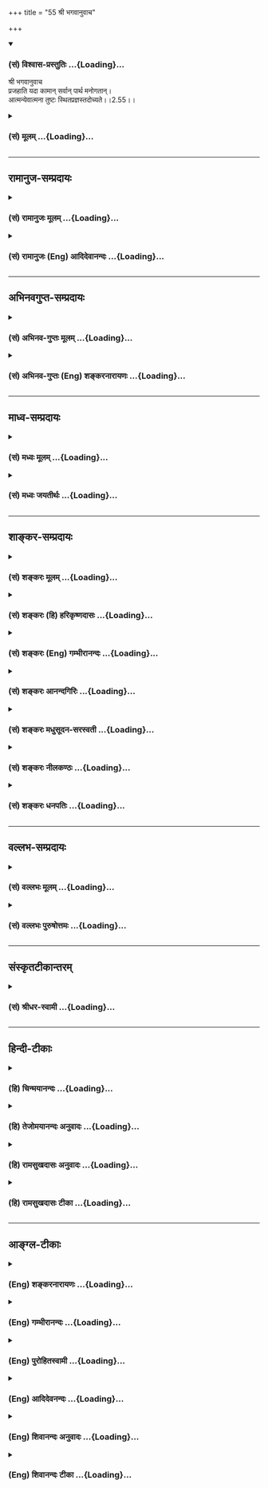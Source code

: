 +++
title = "55 श्री भगवानुवाच"

+++
<div class="js_include" newlevelforh1="3" title="(सं) विश्वास-प्रस्तुतिः" unfilled url="/purANam_vaiShNavam/mahAbhAratam/06-bhIShma-parva/03-bhagavad-gItA-parva/saMskRtam/vishvAsa-prastutiH/02_sAnkhya-yogaH_sarva-/55_shrI_bhagavAnuvAc.md">
<details open><summary><h3>(सं) विश्वास-प्रस्तुतिः ...{Loading}...</h3></summary>

श्री भगवानुवाच  
प्रजहाति यदा कामान् सर्वान् पार्थ मनोगतान्।  
आत्मन्येवात्मना तुष्टः स्थितप्रज्ञस्तदोच्यते।।2.55।।
</details>
</div>
<div class="js_include collapsed" newlevelforh1="3" title="(सं) मूलम्" unfilled url="/purANam_vaiShNavam/mahAbhAratam/06-bhIShma-parva/03-bhagavad-gItA-parva/saMskRtam/mUlam/02_sAnkhya-yogaH_sarva-/55_shrI_bhagavAnuvAc.md">
<details><summary><h3>(सं) मूलम् ...{Loading}...</h3></summary>

श्री भगवानुवाच  
प्रजहाति यदा कामान् सर्वान् पार्थ मनोगतान्।  
आत्मन्येवात्मना तुष्टः स्थितप्रज्ञस्तदोच्यते।।2.55।।
</details>
</div>


_________________
## रामानुज-सम्प्रदायः
<div class="js_include collapsed" newlevelforh1="3" title="(सं) रामानुजः मूलम्" unfilled url="/purANam_vaiShNavam/mahAbhAratam/06-bhIShma-parva/03-bhagavad-gItA-parva/saMskRtam/rAmAnujaH/mUlam/02_sAnkhya-yogaH_sarva-/55_shrI_bhagavAnuvAc.md">
<details><summary><h3>(सं) रामानुजः मूलम् ...{Loading}...</h3></summary>

।।2.55।। श्री भगवानुवाच **आत्मनि एव आत्मना** मनसा आत्मैकावलम्बनेन
**तुष्टः** तेन तोषेण तद्व्यतिरिक्तान् **सर्वान् मनोगतान्** **कामान्
यदा** प्रकर्षेण जहाति **तदा** अयं **स्थितप्रज्ञ** इति **उच्यते।**
ज्ञाननिष्ठाकाष्ठा इयम्।  
अनन्तरं ज्ञाननिष्ठस्य ततः अर्वाचीना अदूरविप्रकृष्टावस्था उच्यते  

</details>
</div>
<div class="js_include collapsed" newlevelforh1="3" title="(सं) रामानुजः (Eng) आदिदेवानन्दः" unfilled url="/purANam_vaiShNavam/mahAbhAratam/06-bhIShma-parva/03-bhagavad-gItA-parva/saMskRtam/rAmAnujaH/english/AdidevAnandaH/02_sAnkhya-yogaH_sarva-/55_shrI_bhagavAnuvAc.md">
<details><summary><h3>(सं) रामानुजः (Eng) आदिदेवानन्दः ...{Loading}...</h3></summary>

2.55 The Lord said When a person is satisfied in himself with himself,
i.e. when his mind depends on the self within himself; and being content
with that, expels all the desires of the mind which are different from
that state of mind - then he is said to be a man of firm wisdom. This is
the highest form of devotion of knowledge. Then, the lower state, not
far below it, of one established in firm wisdom, is described:

</details>
</div>


_________________
## अभिनवगुप्त-सम्प्रदायः
<div class="js_include collapsed" newlevelforh1="3" title="(सं) अभिनव-गुप्तः मूलम्" unfilled url="/purANam_vaiShNavam/mahAbhAratam/06-bhIShma-parva/03-bhagavad-gItA-parva/saMskRtam/abhinava-guptaH/mUlam/02_sAnkhya-yogaH_sarva-/55_shrI_bhagavAnuvAc.md">
<details><summary><h3>(सं) अभिनव-गुप्तः मूलम् ...{Loading}...</h3></summary>

।।2.57।। प्रजहातीति। स्थिता रूढा प्रज्ञा यस्य। रूढिश्च नित्यमात्मरूढित्वे
सति विषयविक्षेपकृतस्य कामरूपस्य +++(N omits कामरूपस्य)+++ भ्रमस्य
निवृत्तत्वात् योगिनो यः स्थितप्रज्ञशब्दः अन्वर्थः स च इत्थं +++(N omits
इत्थं)+++ युक्तः इत्येकः प्रश्नो निर्णीतः।  

</details>
</div>
<div class="js_include collapsed" newlevelforh1="3" title="(सं) अभिनव-गुप्तः (Eng) शङ्करनारायणः" unfilled url="/purANam_vaiShNavam/mahAbhAratam/06-bhIShma-parva/03-bhagavad-gItA-parva/saMskRtam/abhinava-guptaH/english/shankaranArAyaNaH/02_sAnkhya-yogaH_sarva-/55_shrI_bhagavAnuvAc.md">
<details><summary><h3>(सं) अभिनव-गुप्तः (Eng) शङ्करनारायणः ...{Loading}...</h3></summary>

2.55 Prajahati etc. \[The expression 'a man-of-stabilized-intellect'
denotes\] a man whose intellect has stabilized, i.e., has grown roots.
Growing roots is growing roots permanently on the Self. For, if that is
achieved, the agitation in the form of desire born of the distraction by
sense-objects comes to an end. Therefore, the nomenclature 'a
man-of-stabilized-intellect' applied to a man-of-Yoga, has an
etymological sense and it is appropriate in this way. In this manner one
estion has been answered.

</details>
</div>


_________________
## माध्व-सम्प्रदायः
<div class="js_include collapsed" newlevelforh1="3" title="(सं) मध्वः मूलम्" unfilled url="/purANam_vaiShNavam/mahAbhAratam/06-bhIShma-parva/03-bhagavad-gItA-parva/saMskRtam/madhvaH/mUlam/02_sAnkhya-yogaH_sarva-/55_shrI_bhagavAnuvAc.md">
<details><summary><h3>(सं) मध्वः मूलम् ...{Loading}...</h3></summary>

।।2.55।। गमनादिप्रवृत्तिर्नात्यभिसन्धिपूर्विका मात्रादिप्रवृत्तिवदितिया
निशा 2।69 इत्यादिना दर्शयिष्यँल्लक्षणं प्रथमत आह एवं परमानन्दतृप्तः
किमर्थमेवं प्रवृत्तिं करोतीति प्रश्नाभिप्रायः।
प्रारब्धकर्मणेषत्तिरोहितब्रह्मणो वासना प्रायोऽल्पाभिसन्धिप्रवृत्तिः
सम्भवतीत्याशयवान् परिहरति। प्रायः सर्वान्कामान्प्रजहाति
शुकादीनामपीषद्दर्शनात्। त्वत्पादभक्तिमिच्छन्ति ज्ञानिनस्तत्त्वदर्शिनः
इत्युक्तेस्तामिच्छन्ति। यदा त्विन्द्रादीनामाग्रहो दृश्यते तदाऽभिभूतं
तेषाम्। तच्चोक्तम्आधिकारिकपुंसां तु बृहत्कर्मत्वकारणात्। उद्भवाभिभवौ
ज्ञाने ततोऽन्येभ्यो विलक्षणाः इति। अत एव वैलक्षण्यादनधिकारिणां आग्रहादि
चेदस्ति न ते ज्ञानिन इत्यवगन्तव्यम्।  
न चात्र समाधिं कुर्वतो लक्षणमुच्यतेयः सर्वत्रानभिस्नेहः 2।57
इत्यादिस्नेहनिषेधात्। नहि समाधिं कुर्वतस्तस्य शुभाशुभप्राप्तिरस्ति
असम्प्रज्ञातसमाधेः। सम्प्रज्ञाते त्वविरोधस्तथापि न तत्रैवेति
नियमः। कामादयो न जायन्ते ह्यपि विक्षिप्तचेतसाम्। ज्ञानिनां
ज्ञाननिर्धूतमलानां देवसंश्रयात् इति च स्मृतेः। मनोगता हि कामाः
अतस्तत्रैव तद्विरुद्धज्ञानोत्पत्तौ युक्तं हानं तेषामिति दर्शयति
मनोगतानिति। विरोधश्चोच्यतेरसोऽप्यस्य परं दृष्ट्वा निवर्तते 2।59 इति। न
चैतददृष्ट्या अपलपनीयम् पुरुषवैशेष्यात्। आत्मना परमात्मना। परमात्मन्येव
स्थितः सन्। आत्माख्ये तस्मिन्स्थितस्य तत्प्रसादादेव
तुष्टिर्भवतिविषयांस्तु परित्यज्य रामे स्थितिमतस्ततः। देवाद्भवति वै
तुष्टिर्नान्यथा तु कथञ्चन इति नारायणरामकल्पेः अतो नात्मा जीवः।  

</details>
</div>
<div class="js_include collapsed" newlevelforh1="3" title="(सं) मध्वः जयतीर्थः" unfilled url="/purANam_vaiShNavam/mahAbhAratam/06-bhIShma-parva/03-bhagavad-gItA-parva/saMskRtam/madhvaH/jayatIrthaH/02_sAnkhya-yogaH_sarva-/55_shrI_bhagavAnuvAc.md">
<details><summary><h3>(सं) मध्वः जयतीर्थः ...{Loading}...</h3></summary>

।।2.55।। लक्षणप्रश्नस्यैवोत्तरं प्रतीयते न तुस्थितधीः
इत्यादेरित्यतस्तदुत्तरस्थानं दर्शयन्ननन्तरप्रकरणार्थं दर्शयति
**गमनादी**ति। अभिसन्धिः प्रयोजनोद्देशः। ईषदभिसन्धिसूचनायातिशब्दः।
प्रवृत्तिमात्रमिहाभिप्रेतं न भाषणादिकमेवेति ज्ञापनाय भाषणादीति नोक्तम्।
व्यवहाराय लक्षणप्रश्नो घटते। प्रवृत्त्युद्देशप्रश्नस्तु व्यर्थ एव न च
शक्यः प्रतिवक्तुम् अनेकेषां
प्रवृत्त्युद्देश्यस्यैकरूपस्याभावादित्यभिप्रायेण भगवतोपेक्षितोऽसाविति
किं न स्यात् किं तदुत्तरस्थानप्रदर्शनेन अन्यथाऽल्पमप्युद्देश्यं
वक्तव्यमित्यत आह **एव**मिति। एवं भेरीताडनादावपि अचलेत्युक्तप्रकारेण
परमानन्दतृप्तश्चेत्किमर्थं प्रवृत्तिं करोति न कुर्यात् करोति च
तस्मादुक्तमसदित्युक्ताक्षेप एव। अत्राभिप्रेतप्रश्नस्तु मुखत एव। अतो
नोपेक्षामर्हतीति भावः। एतच्चार्जुनस्य प्रेक्षावत्त्वाद्गम्यते एवं  
  
चेद्गमनादिप्रवृत्तिरित्युक्तः परिहारो न पूर्णः
प्रवृत्तिकारणानुक्तेरित्यत आह **प्रारब्धकर्मणे**ति। ईषत्तिरोहितं
ब्रह्म यस्यासौ तथोक्तः। परिहरति द्वितीयं प्रश्नम्या निशा इत्यादाविति
शेषः। ननु सर्वकामप्रहाणं ज्ञानिलक्षणत्वेनोच्यते
तत्कथमल्पाभिसन्ध्यङ्गीकारः इत्यत आह  **प्राय** इति। कुतः
सर्वशब्दसङ्कोच इत्यत आह **शुकादीना**मिति। विरुद्धकामस्येति शेषः। तच्च
प्रवृत्तिलिङ्गेनागमाच्च ज्ञातव्यम्। अनुकूलकामस्तु सर्वथाऽस्त्येवातोऽपि
सङ्कोच इत्यत आह **त्वत्पादे**ति। तां भक्तिम्। उपलक्षणमेतत्। प्रायेण
विरुद्धकामत्यागो ज्ञानिनो लक्षणं चेदिन्द्रादीनां ज्ञानित्वं न स्यात्
बहुतरविरुद्धकामदर्शनात्। तथाभूता अपि चेज्ज्ञानिनस्तर्हि देवदत्तादयोऽपि
किं न स्युरित्यत आह **यदे**ति। आग्रहो विरुद्धकामाभिनिवेशः।
एतत्प्रमाणेन स्थापयति **तच्चोक्त**मिति। आधिकारिका इति
पुरुषविशेषसंज्ञाप्रजापाश्च तथा देवाः इत्यादिवचनात्।
देवदत्तादिप्रतिबन्दीं मोचयति **अत एवे**ति। एतदागमोक्तादेव। आदिपदेन
विरुद्धक्रोधादिग्रहणम्। अनेन कामशब्दः क्रोधादीनामुपलक्षणार्थ इति सूचितं
भवति।  
ननु समाधिं कुर्वतो ज्ञानिनो लक्षणमेतदिति व्याक्रियताम् तथा सति
प्रश्नवाक्यस्थंसमाधिस्थस्य इति पदं समञ्जसं स्यात्
सर्वशब्दश्चासङ्कुचितार्थः स्यात् इन्द्रादिविषयाक्षेपाप्रसक्तिश्चेत्यत आह
**न चे**ति। समाधिं कुर्वतः स्नेहनिषेधोऽनुगुण एवेत्यत आह **नही**ति।
नात्र स्नेहनिषेधमात्रमुच्यते किन्तुतत्तत्प्राप्य शुभाशुभम् 2।57 इति
शुभाशुभार्थप्राप्तिपूर्वकं न च तत्प्राप्तिः समाधिं कुर्वतो ज्ञानिनोऽस्ति
कुतः इत्यत उक्तम् **असम्प्रज्ञाते**ति। असम्प्रज्ञातः समाधिर्यस्यासौ
तथोक्तः। बाह्यार्थानुसन्धानं यत्र नास्ति सोऽसम्प्रज्ञातसमाधिः इतरः
सम्प्रज्ञातसमाधिरिति योगशास्त्रे प्रसिद्धिः। तथा च लक्षणमसम्भवि
प्रसज्जेत्। सावकाशेभ्यो बहुभ्यो निरवकाशस्यैकस्य बलवत्त्वमिति भावः। एवं
तर्हि सम्प्रज्ञातसमाधिस्थस्यैतल्लक्षणमस्तु तत्रोक्तदोषाभावादित्यत आह
**सम्प्रज्ञाते** त्विति। यद्यपि सम्प्रज्ञातसमाधौ
शुभाशुभप्रतीतिसम्भवेनासम्भवित्वं नाम लक्षणविरोधो नास्ति तथापि कामादिहानं
समाधिस्थ एव पुंसि इति नियमो नास्ति समाधिस्थेऽपि ज्ञानिनि विद्यमानत्वात्
तथा चातिव्याप्तिः स्यादित्यर्थः। असमाधिस्थेऽपि ज्ञानिनि कामाद्यभावः कुतः
इत्यत आह **कामादय** इति। तदर्थं सर्वथेति विशेषणप्रक्षेपेऽपि
पुरुषविशेषेऽतिव्याप्तिपरिहारो दुर्घट एव। न चास्मन्मतेऽप्यव्याप्तिदोषः
असम्प्रज्ञातसमाधिस्थ व्यतिरिक्तविषयत्वात्। सम्भवतस्तु तद्विषयत्वादिति।
कामानां मनोगतत्वाद्व्यर्थं विशेषणमित्यतो नेदं विशेषणम् किन्तु
सर्वकामत्यागस्यासम्भवित्वमाशङ्क्य तदुपपादनाय युक्तिरियमुक्तेत्याह
**मनोगता** इति। तत्रैव मनस्येव। कामज्ञानयोर्विरोधः कुतः इत्यत आह 
**विरोधश्चे**ति। रसो राग इति वक्ष्यति। ननु सर्वकामप्रहाणमस्मदादिषु न
दृष्टम् तद्दृष्टान्तेन ज्ञानिष्वपि तदभावानुमानादसम्भवित्वं लक्षणस्येत्यत
आह **न चे**ति। कुतः उदाहृतप्रमाणविरोधात्। प्रमाणविरुद्धार्थानुमाने
पण्डितमूर्खादिपुरुषवैचित्र्यापलापप्रसङ्गादित्याह **पुरुषे**ति।
**आत्मन्यात्मने**ति पदद्वयेन जीव एवात्रोच्यत इति कश्चित् शं.चा.
तृतीयान्तेन मन इत्यपरः रामानुजः तदुभयमसदिति भावेनाह **आत्मने**ति।
स्थितः सन्निति शेषोक्तिः। वाक्यार्थं वदन् स्वव्याख्यानानुपपत्तौ
परव्याख्यानुपपत्तौ च युक्तिमाह **आत्माख्य** इति। तस्मिन् स्थितस्य
तदेकाग्रचित्तस्य अत्र त्यक्तविषयस्यापि तुष्टिरुच्यते। सा च
परमात्मपरिग्रहे सम्भवति नान्यथेत्यर्थः। कुतः इत्यत आह **विषया**निति।
ततः किम् इत्यत आह **अत** इति।  

</details>
</div>


_________________
## शाङ्कर-सम्प्रदायः
<div class="js_include collapsed" newlevelforh1="3" title="(सं) शङ्करः मूलम्" unfilled url="/purANam_vaiShNavam/mahAbhAratam/06-bhIShma-parva/03-bhagavad-gItA-parva/saMskRtam/shankaraH/mUlam/02_sAnkhya-yogaH_sarva-/55_shrI_bhagavAnuvAc.md">
<details><summary><h3>(सं) शङ्करः मूलम् ...{Loading}...</h3></summary>

।।2.55।।  
  
**प्रजहाति** प्रकर्षेण जहाति परित्यजति **यदा** यस्मिन्काले
**सर्वान्** समस्तान् **कामान्** इच्छाभेदान् हे **पार्थ**
**मनोगतान्** मनसि प्रविष्टान् हृदि प्रविष्टान्। सर्वकामपरित्यागे
तुष्टिकारणाभावात् शरीरधारणनिमित्तशेषे च सति उन्मत्तप्रमत्तस्येव
प्रवृत्तिः प्राप्ता इत्यत उच्यते **आत्मन्येव** प्रत्यगात्मस्वरूपे एव
**आत्मना** स्वेनैव बाह्यलाभनिरपेक्षः तुष्टः परमार्थदर्शनामृतरसलाभेन
अन्यस्मादलंप्रत्ययवान् स्थितप्रज्ञः स्थिता प्रतिष्ठिता आत्मानात्मविवेकजा
प्रज्ञा यस्य सः **स्थितप्रज्ञः** विद्वान् **तदा उच्यते।**
त्यक्तपुत्रवित्तलोकैषणः संन्यासी आत्माराम आत्मक्रीडः स्थितप्रज्ञ
इत्यर्थः।।  
किञ्च  
  

</details>
</div>
<div class="js_include collapsed" newlevelforh1="3" title="(सं) शङ्करः (हि) हरिकृष्णदासः" unfilled url="/purANam_vaiShNavam/mahAbhAratam/06-bhIShma-parva/03-bhagavad-gItA-parva/saMskRtam/shankaraH/hindI/harikRShNadAsaH/02_sAnkhya-yogaH_sarva-/55_shrI_bhagavAnuvAc.md">
<details><summary><h3>(सं) शङ्करः (हि) हरिकृष्णदासः ...{Loading}...</h3></summary>

।।2.55।। श्रीभगवान् बोले हे पार्थ जब मनुष्य मनमें स्थित हृदयमें प्रविष्ट
सम्पूर्ण कामनाओंको सारे इच्छा भेदोंको भली प्रकार त्याग देता है छोड़ देता
है।  
सारी कामनाओंका त्याग कर देनेपर तुष्टिके कारणोंका अभाव हो जाता है और
शरीरधारणका हेतु जो प्रारब्ध है उसका अभाव होता नहीं अतः शरीरस्थितिके लिये
उस मनुष्यकी उन्मत्तपूरे पागलके सदृश प्रवृत्ति होगी ऐसी शङ्का प्राप्त
होनेपर कहते हैं  
तब वह अपने अन्तरात्मस्वरूपमें ही किसी बाह्य लाभकी अपेक्षा न रखकर अपनेआप
संतुष्ट रहनेवाला अर्थात् परमार्थदर्शनरूप अमृतरसलाभसे तृप्त अन्य सब
अनात्मपदार्थोंसे अलंबुद्धिवाला तृष्णारहित पुरुष स्थितप्रज्ञ कहलाता है
अर्थात् जिसकी आत्मअनात्मके विवेकसे उत्पन्न हुई बुद्धि स्थित हो गयी है वह
स्थितप्रज्ञ यानी ज्ञानी कहा जाता है।  
अभिप्राय यह कि पुत्र धन और लोककी समस्त तृष्णाओंको त्याग देनेवाला
संन्यासी ही आत्माराम आत्मक्रीड और स्थितप्रज्ञ है।  
  
  
  

</details>
</div>
<div class="js_include collapsed" newlevelforh1="3" title="(सं) शङ्करः (Eng) गम्भीरानन्दः" unfilled url="/purANam_vaiShNavam/mahAbhAratam/06-bhIShma-parva/03-bhagavad-gItA-parva/saMskRtam/shankaraH/english/gambhIrAnandaH/02_sAnkhya-yogaH_sarva-/55_shrI_bhagavAnuvAc.md">
<details><summary><h3>(सं) शङ्करः (Eng) गम्भीरानन्दः ...{Loading}...</h3></summary>

2.55 In the verses beginning from, 'When one fully renounces৷৷.', and
ending with the completion the Chapter, instruction about the
characteristics of the man of steady wisdom and the disciplines (he had
to pass through) is being given both for the one who has, indeed,
applied himself to steadfastness in the Yoga of Knowledge after having
renounced rites and duties from the very beginning \[Even while he is in
the stage of celibacy.\], and for the one who has (applied himself to
this after having passed) through the path of Karma-yoga. For in all the
scriptures without exception, dealing, with spirituality, whatever are
the characteristics of the man of realization are themselves presented
as the disciplines for an aspirant, because these (characteristics) are
the result of effort. And those that are the disciplines reiring effort,
they become the characteristics (of the man of realization). \[There are
two kinds of sannyasa vidvat (renunciation that naturally follows
Realization), and vividisa, formal renunciation for undertaking the
disciplines which lead to that Realization. According to A.G. the
characteristics presented in this and the following verses describe not
only the vidvat-sannyasin, but are also meant as disciplines for the
vividisa-sannyasin.-Tr.\] O Partha, yada, when, at the time when;
prajahati, one fully renounces; sarvan, all; the kaman, desires,
varieties of desires; manogatan, that have entered the mind, entered
into the heart . If all desires are renounced while the need for
maintaining the body persists, then, in the absence of anything to bring
satisfaction, there may arise the possibility of one's behaving like
lunatics or drunkards. \[A lunatic is one who has lost his power of
discrimination, and a drunkard is one who has that power but ignores
it.\] Hence it is said: Tustah, remains satisfied; atmani eva, in the
Self alone, in the very nature of the inmost Self; atmana, by the Self
which is his own indifferent to external gains, and satiated with
everything else on account of having attained the nector of realization
of the supreme Goal; tada, then; ucyate, he is called; sthita-prajnah, a
man of steady wisdom, a man of realization, one whose wisdom, arising
from the discrimination between the Self and the not-Self, is stable.
The idea is that the man of steady wisdom is a monk, who has renounced
the desire for progeny, wealth and the worlds, and who delights in the
Self and disports in the Self.

</details>
</div>
<div class="js_include collapsed" newlevelforh1="3" title="(सं) शङ्करः आनन्दगिरिः" unfilled url="/purANam_vaiShNavam/mahAbhAratam/06-bhIShma-parva/03-bhagavad-gItA-parva/saMskRtam/shankaraH/AnandagiriH/02_sAnkhya-yogaH_sarva-/55_shrI_bhagavAnuvAc.md">
<details><summary><h3>(सं) शङ्करः आनन्दगिरिः ...{Loading}...</h3></summary>

।।2.55।। प्रतिवचनमवतारयितुं पातनिकां करोति **यो हीति।** हिशब्देन
कर्मसंन्यासकारणीभूतविरागतासंपत्तिः सूच्यते। आदितो ब्रह्मचर्यावस्थायामिति
यावत्। ज्ञानमेव योगो ब्रह्मात्मभावप्रापकत्वात्तस्मिन्निष्ठा
परिसमाप्तिस्तस्यामित्यर्थः। कर्मैव योगस्तेन कर्माण्यसंन्यस्य
तन्निष्ठायामेव प्रवृत्त इति शेषः। ननु तत्कथमेकेन
वाक्येनार्थद्वयमुपदिश्यते द्वैयर्थो वाक्यभेदात् नच लक्षणमेव साधनं
कृतार्थलक्षणस्य तत्स्वरूपत्वेन फलत्वे साधनत्वानुपपत्तेरिति तत्राह
**सर्वत्रैवेति।** यद्यपि कृतार्थस्य ज्ञानिनो ज्ञानलक्षणं तद्रूपेण
फलत्वान्न साधनत्वमधिगच्छति तथापि जिज्ञासोस्तदेव प्रयत्नसाध्यतया साधनं
संपद्यते लक्षणं चात्र ज्ञानसामर्थ्यलब्धमनूद्यते न विधीयते विदुषो
विधिनिषेधागोचरत्वात् तेन जिज्ञासोः साधनानुष्ठानाय
लक्षणानुवादादेकस्मिन्नेव साधनानुष्ठाने तात्पर्यमित्यर्थः। उक्तेऽर्थे
भगवद्वाक्यमुत्थापयति **यानीति।** लक्षणानि च
ज्ञानसामर्थ्यलभ्यान्ययत्नसाध्यानीति शेषः। स्थितप्रज्ञस्य का भाषेति
प्रथमप्रश्नस्योत्तरमाह **प्रजहातीति।** कामत्यागस्य प्रकर्षो
वासनाराहित्यं कामानामात्मनिष्ठत्वं कैश्चिदिष्यते तदयुक्तं तेषां
मनोनिष्ठत्वश्रुतेरित्याशयवानाह **मनोगतानिति।**
आत्मन्येवात्मनेत्याद्युत्तरभागनिरस्यं चोद्यमनुवदति  
  
**सर्वकामेति।** तर्हि प्रवर्तकाभावाद्विदुषः सर्वप्रवृत्तेरुपशान्तिरिति
नेत्याह **शरीरेति।** उन्मादवानुन्मत्तो विवेकविरहितबुद्धिभ्रमभागी
प्रकर्षेण मदमनुभवन् विद्यमानमपि विवेकं निरस्यन्भ्रान्तवद्व्यवहरन्प्रमत्त
इति विभागः। उत्तरार्धमवतार्य व्याकरोति **उच्यत इति।**
आत्मन्येवेत्येवकारस्यात्मनेत्यत्रापि संबन्धं द्योतयति **स्वेनैवेति।**
बाह्यलाभनिरपेक्षत्वेन तुष्टिमेव स्पष्टयति **परमार्थेति।**
स्थितप्रज्ञपदं विभजते **स्थितेति।** प्रज्ञाप्रतिबन्धकसर्वकामविगमावस्था
तदेति निर्दिश्यते। उक्तमेव प्रपञ्चयति **त्यक्तेति।** आत्मानं
जिज्ञासमानो वैराग्यद्वारा सर्वैषणात्यागात्मकं संन्यासमासाद्य
श्रवणाद्यावृत्त्या तज्ज्ञानं प्राप्य तस्मिन्नेवासक्त्या विषयवैमुख्येन
तत्फलभूतां परितुष्टिं तत्रैव प्रतिलभमानः
स्थितप्रज्ञव्यपदेशभागित्यर्थः।  

</details>
</div>
<div class="js_include collapsed" newlevelforh1="3" title="(सं) शङ्करः मधुसूदन-सरस्वती" unfilled url="/purANam_vaiShNavam/mahAbhAratam/06-bhIShma-parva/03-bhagavad-gItA-parva/saMskRtam/shankaraH/madhusUdana-sarasvatI/02_sAnkhya-yogaH_sarva-/55_shrI_bhagavAnuvAc.md">
<details><summary><h3>(सं) शङ्करः मधुसूदन-सरस्वती ...{Loading}...</h3></summary>

।।2.55।। एतेषां चतुर्णां प्रश्नानां क्रमेणोत्तरं भगवानुवाच
यावदध्यायसमाप्ति कामान् कामसंकल्पादीन्मनोवृत्तिविशेषान्  
  
प्रमाणविपर्ययविकल्पनिद्रास्मृतिभेदेन तन्त्रान्तरे पञ्चधा
प्रपञ्चितान्सर्वान्निरवशेषान्प्रकर्षेण कारणबाधेन यदा जहाति परित्यजति
सर्ववृत्तिशून्य एव यदा भवति स्थितप्रज्ञस्तदोच्यते। समाधिस्थ इति शेषः।
कामानामनात्मधर्मत्वेन परित्यागयोग्यतामाह मनोगतानिति। यदि ह्यात्मधर्माः
स्युस्तदा न त्यक्तुं शक्येरन् वह्न्यौष्ण्यवत्स्वाभाविकत्वात्। मनसस्तु
धर्मा एते।  
  
अतस्तत्परित्यागेन परित्यक्तुं शक्या एवेत्यर्थः। ननु स्थितप्रज्ञस्य
मुखप्रसादलिङ्गगम्यः संतोषविशेषः प्रतीयते स कथं  
  
सर्वकामपरित्यागे स्यादित्यत आह आत्मन्येव परमानन्दरूपे नत्वनात्मनि तुच्छे
आत्मना स्वप्रकाशचिद्रूपेण भासमाने नतु वृत्त्या तुष्टः परितृप्तः
परमपुरुषार्थलाभात्। तथाच श्रुतिःयदा सर्वे प्रमुच्यन्ते कामा येऽस्य हृदि
श्रिताः। अथ मर्त्योऽमृतो भवत्यत्र ब्रह्म समश्नुते इति। तथाच समाधिस्थः
स्थितप्रज्ञ एवंविधैर्लक्षणवाचिभिः शब्दैर्भाष्यत इति
प्रथमप्रश्नस्योत्तरम्।  

</details>
</div>
<div class="js_include collapsed" newlevelforh1="3" title="(सं) शङ्करः नीलकण्ठः" unfilled url="/purANam_vaiShNavam/mahAbhAratam/06-bhIShma-parva/03-bhagavad-gItA-parva/saMskRtam/shankaraH/nIlakaNThaH/02_sAnkhya-yogaH_sarva-/55_shrI_bhagavAnuvAc.md">
<details><summary><h3>(सं) शङ्करः नीलकण्ठः ...{Loading}...</h3></summary>

।।2.55।। एतेषां क्रमेणोत्तराण्याह भगवान् **प्रजहातीत्यादिना।** अत्र
यान्येव कृतार्थलक्षणानि तानि ज्ञानसाधनानीति मत्वा उपदिश्यन्ते
स्थितप्रज्ञलक्षणानि तेषामकृतार्थेषु यत्नसाध्यत्वात् कृतार्थेषु
स्वाभाविकत्वात्। यथोक्तम्उत्पन्नात्मप्रबोधस्य ह्यद्वेष्टृत्वादयो गुणाः।
भवन्त्ययत्नतस्तस्य न तु साधकरूपिणः। इति। यदायं योगी
सर्वान्स्थूलसूक्ष्मकारणशरीरभोग्यान् कामान्काम्यमानान्विषयान्प्रकर्षेण
समूलं जहाति त्यजति। कीदृशान्कामान्। मनोगतान्मनस्येव संकल्पविकल्पात्मके
स्थितान्नतु बहिः। यथोक्तमक्षपादाचार्यैःदोषनिमित्तं रूपादयो विषयाः
संकल्पकृताः इति। तत्र स्थूलानां कामानां त्याग एकान्तसेवनमात्राद्भवतीति स
स्थवीयानेव। विलीनकरणग्रामस्य समनस्कस्य जाग्रद्वासनामयाः स्वप्ने ये कामाः
स्फुरन्ति तेषामपि त्यागो भगवद्ध्यानादिरूपसद्वासनाभ्यासबलेन भवति।
येतूपसंहृतकरणस्य संप्रज्ञातसमाधिकाले दिव्याः कामाः संकल्पमात्रोपनता
दहरविद्यादिषु प्रसिद्धास्तेषामपि त्यागोऽसंप्रज्ञातसमाध्यभ्यासबलेन भवति।
एवं त्रिविधान्कामान्त्यक्त्वा आत्मन्येवाखण्डैकरसे आत्मना स्वेनैव
स्वरूपानन्देन तुष्टो बाह्यविषयनिरपेक्षो यदा भवति तदायं स्थितप्रज्ञ
इत्युच्यते।  

</details>
</div>
<div class="js_include collapsed" newlevelforh1="3" title="(सं) शङ्करः धनपतिः" unfilled url="/purANam_vaiShNavam/mahAbhAratam/06-bhIShma-parva/03-bhagavad-gItA-parva/saMskRtam/shankaraH/dhanapatiH/02_sAnkhya-yogaH_sarva-/55_shrI_bhagavAnuvAc.md">
<details><summary><h3>(सं) शङ्करः धनपतिः ...{Loading}...</h3></summary>

।।2.55।। एवं पृष्टः श्रीभगवान्वासुदेवो मुमुक्षोर्यत्नसाध्यानि
जीवन्मुक्तस्वभावभूतानि लक्षणानि वदन्प्रथमप्रश्नस्योत्तरमाह
**प्रजहातीति** द्वाभ्याम्। यदा कामानिच्छाभेदान्मनोगतान्मनसि
अतिष्ठितान्सर्वानशेषान्प्रजहाति प्रकर्षेण त्यजति। ननु
सर्वान्कामान्परित्यज्यापि
प्रारब्धकर्मवशाज्जीवतस्तस्योन्मत्तवत्प्रवृत्तिः प्राप्तेत्यत आह
**आत्मन्येवेति।** आत्मन्येव प्रत्यगात्मस्वरुप एवात्मना स्वेनैव
बाह्यविषयलाभनिरपेक्षः परमार्थदर्श
नामृतरसलामेनान्यस्मात्प्राप्तालंप्रत्ययस्तुष्टस्तदा स्थितप्रज्ञः स्थिता
प्रतिष्ठिता आत्मानात्मविवेकजा प्रज्ञा यस्य स विद्वान्  
  
तदोच्यते। आत्मानं जिज्ञासमानो वैराग्यद्वारा पुत्रवित्तलोकेषणात्यागात्मकं
संन्यासमासाद्य श्रवणाद्यवृत्त्या तज्ज्ञानं प्राप्य तस्मिन्नेव आसक्त्या
विषयवैमुख्येन तत्फलभूतां तुष्टिं तत्रैव प्रतिलभमानः
स्थितप्रज्ञव्यपदेशभागित्यर्थः। एतेन समाधिस्थ इति शेष इति प्रत्युक्तम्।
शेषस्योक्तयुक्त्या निरर्थकत्वात्। एतादृशसंबन्धलक्षणेन स्थितप्रज्ञ
उच्यते। यथा पृथासंबन्धेन त्वं पार्थ इति सचयन्नाह **पार्थेति।  
**

</details>
</div>


_________________
## वल्लभ-सम्प्रदायः
<div class="js_include collapsed" newlevelforh1="3" title="(सं) वल्लभः मूलम्" unfilled url="/purANam_vaiShNavam/mahAbhAratam/06-bhIShma-parva/03-bhagavad-gItA-parva/saMskRtam/vallabhaH/mUlam/02_sAnkhya-yogaH_sarva-/55_shrI_bhagavAnuvAc.md">
<details><summary><h3>(सं) वल्लभः मूलम् ...{Loading}...</h3></summary>

।।2.55।। तत्रोत्तरम् प्रजहातीति। इदं तत्स्वरूपमुच्यत इत्यर्थः।  

</details>
</div>
<div class="js_include collapsed" newlevelforh1="3" title="(सं) वल्लभः पुरुषोत्तमः" unfilled url="/purANam_vaiShNavam/mahAbhAratam/06-bhIShma-parva/03-bhagavad-gItA-parva/saMskRtam/vallabhaH/puruShottamaH/02_sAnkhya-yogaH_sarva-/55_shrI_bhagavAnuvAc.md">
<details><summary><h3>(सं) वल्लभः पुरुषोत्तमः ...{Loading}...</h3></summary>

  
  
।।2.55।। भगवान् पृष्टस्य स्थितप्रज्ञस्य परिभाषामाह प्रजहातीति। हे पार्थ
मद्वाक्यश्रवणयोग्य। पृथायाः स्वभक्तायाः पुत्रत्वात्
स्ववाक्यश्रवणयोग्यत्वे तथा सम्बोधितवान्। यदा मनोगतान् स्वमनसि स्थितान् न
तु  
  
भगवदिच्छया कृपया च प्राप्तव्यान्। भक्त्यादिरूपान् सर्वान् कामान्
प्रजहाति प्रकर्षेण त्यजति। स्मरणाभावः प्रकर्षः। ननु कामत्यागे किं
फलमित्याशङ्क्याह आत्मन्येवेति। आत्मन्येव स्वात्मस्वरूपभूते भवति। आत्मनः
स्वस्यैव जीवात्मस्वरूपेण स्वयमेव तदैक्यस्फूर्त्त्या तुष्ट इत्यर्थः। अयं
भावः कामाः स्वसन्तोषदा भवन्तीति तदर्थयत्नेन तत्पूर्त्या तोषः स च लौकिक
एवातस्तत्त्यागे चात्मस्फूर्त्या लौकिकसन्तोषो भवत्यात्मगामीति फलम्।
यदैतादृशः स्यात्तदा स्थितप्रज्ञो निश्चलबुद्धिः स उच्यते कथ्यत इति।  
  
  
  

</details>
</div>


_________________
## संस्कृतटीकान्तरम्
<div class="js_include collapsed" newlevelforh1="3" title="(सं) श्रीधर-स्वामी" unfilled url="/purANam_vaiShNavam/mahAbhAratam/06-bhIShma-parva/03-bhagavad-gItA-parva/saMskRtam/shrIdhara-svAmI/02_sAnkhya-yogaH_sarva-/55_shrI_bhagavAnuvAc.md">
<details><summary><h3>(सं) श्रीधर-स्वामी ...{Loading}...</h3></summary>

।।2.55।। अत्र च यानि साधकस्य ज्ञानसाधनानि तान्येव स्वाभाविकानि सिद्धस्य
लक्षणानि। अतः सिद्धस्य लक्षणानि कथयन्नेवान्तरङ्गाणि ज्ञानसाधनान्याह
यावदध्यायसमाप्ति। तत्र प्रथमप्रश्नोत्तरमाह **प्रजहातीति** द्वाभ्याम्।
श्रीभगवानुवाच। मनसि स्थितान्कामान्यदा प्रकर्षेण जहाति। त्यागे हेतुः
आत्मन्येव स्वस्मिन्नेव परमानन्दरूपे आत्मना स्वयमेव तुष्ट इति। आत्मारामः
सन्यदा क्षुद्रविषयाभिलाषांस्त्यजति तदा तेन लक्षणेन मुनिः स्थितप्रज्ञ
उच्यत इत्यर्थः।  

</details>
</div>


_________________
## हिन्दी-टीकाः
<div class="js_include collapsed" newlevelforh1="3" title="(हि) चिन्मयानन्दः" unfilled url="/purANam_vaiShNavam/mahAbhAratam/06-bhIShma-parva/03-bhagavad-gItA-parva/hindI/chinmayAnandaH/02_sAnkhya-yogaH_sarva-/55_shrI_bhagavAnuvAc.md">
<details><summary><h3>(हि) चिन्मयानन्दः ...{Loading}...</h3></summary>

।।2.55।। आत्मानुभवी पुरुष के आन्तरिक और बाह्य जीवन का वर्णन कर भेड़ की
खाल में छिपे भालुओं के समान पाखण्डी गुरुओं से भिन्न सच्चे गुरु को
पहचानने में गीता हमारी सहायता करती है। इसके अतिरिक्त यह प्रकरण साधकों के
लिये विशेष महत्त्व का है क्योंकि इसमें आत्मानुभूति के लिये आवश्यक जीवन
मूल्यों एवं विभिन्न परिस्थितियों में मन की स्थिति कैसी होनी चाहिये इसका
विस्तार से वर्णन है।  
इस विषय के प्रारम्भिक श्लोक में ही ज्ञानी पुरुष की आन्तरिक मनस्थिति के
वे समस्त लक्षण वर्णित हैं जिन्हे हमको जानना चाहिये। उपनिषद् रूपी उद्यान
में खिले शब्द रूपी सुमनों की इस विशिष्ट सुगन्ध से सुपरिचित होने पर ही
हमें इस श्लोक में प्रयुक्त शब्दोंें का सम्यक् ज्ञान हो सकता है। जिसने मन
में स्थित सभी कामनाओं को त्याग दिया वह पुरुष स्थितप्रज्ञ कहलाता है।
श्रीकृष्ण ने अब तक जो कहा उसके सन्दर्भ में इस श्लोक का अध्ययन करने पर हम
वास्तव में व्यास जी के प्रेरणाप्रद शब्दों के द्वारा औपनिषदीय सुरभि का
अनुभव कर सकते हैं।  
आत्मस्वरूप अज्ञान से दूषित बुद्धि कामनाओं के पल्लवित होने के लिये योग्य
क्षेत्र बन जाती है। परन्तु जिस पुरुष का अज्ञान आत्मानुभव के सम्यक् ज्ञान
से निवृत्त हो जाता है उसका निष्काम हो जाना स्वाभाविक है। यहाँ कार्य के
निषेध से कारण का निषेध किया गया है। जहाँ कामनायें नहीं वहाँ अज्ञान नष्ट
हो चुका है और ज्ञान तो वहाँ प्रकाशित हो ही रहा है।  
यदि सामान्य जनों से ज्ञानी को विशिष्टता प्रदान करने वाला यही एक मात्र
लक्षण हो तो आज का कोई भी शिक्षित व्यक्ति हिन्दू महात्मा को पागल ही
समझेगा क्योंकि आत्मानुभव के बाद उस ज्ञानी में इतनी भी सार्मथ्य नहीं
रहेगी कि वह इच्छा कर सके इच्छा क्या है इच्छा मन की वह क्षमता है जो
भविष्य में ऐसी वस्तु को पाने की योजना बनाये जिससे कि मनुष्य पहले से अधिक
सुखी बन सके। ज्ञानी पुरुष इस सार्मथ्य को भी खो देगा यह है भौतिकवादियों
द्वारा की जाने वाली आलोचना।  
उपर्युक्त प्रकार से इस श्लोक की आलोचना नहीं की जा सकती क्योंकि दूसरी
पंक्ति में यह बताया गया है कि ज्ञानी पुरुष अपने आनन्दस्वरूप में सन्तुष्ट
रहता है। केवल यह नहीं कहा कि वह सब कामनाओं को त्याग देता है वरन् निश्चित
रूप से वह आत्मानन्द का अनुभव करता है।  
यह सर्वविदित तथ्य है कि बाल्यावस्था में जिन खिलौनों के साथ बालक रमता है
उनको युवावस्था में वह छोड़ देता है। आगे वृद्ध होने पर उसकी इच्छायें
परिवर्तित हो जाती हैं और युवावस्था में आकर्षक प्रतीत होने वाली वस्तुओं
के प्रति उसके मन में कुछ राग नहीं रह जाता।  
अज्ञान दशा में मनुष्य स्वयं को परिच्छिन्न अहंकार के रूप में जानता है।
इसलिये विषयोपभोग की स्पृहा अपनी भावनाओं एवं विचारों के साथ आसक्ति
स्वाभाविक होती है। अज्ञान के नष्ट होने पर यह अहंकार अपने शुद्ध अनन्त
स्वरूप में विलीन हो जाता है और स्थितप्रज्ञ पुरुष आत्मा द्वारा आत्मा में
ही सन्तुष्ट रहता है। सब कामनायें समाप्त हो जाती हैं क्योंकि वह स्वयं
आनन्दस्वरूप बनकर स्थित हो जाता है।  

</details>
</div>
<div class="js_include collapsed" newlevelforh1="3" title="(हि) तेजोमयानन्दः अनुवादः" unfilled url="/purANam_vaiShNavam/mahAbhAratam/06-bhIShma-parva/03-bhagavad-gItA-parva/hindI/tejomayAnandaH/anuvAdaH/02_sAnkhya-yogaH_sarva-/55_shrI_bhagavAnuvAc.md">
<details><summary><h3>(हि) तेजोमयानन्दः अनुवादः ...{Loading}...</h3></summary>

।।2.55।। श्री भगवान् ने कहा -- हे पार्थ; जिस समय पुरुष मन में स्थित सब
कामनाओं को त्याग देता है और आत्मा से ही आत्मा में सन्तुष्ट रहता है; उस
समय वह स्थितप्रज्ञ कहलाता है।।  
  

</details>
</div>
<div class="js_include collapsed" newlevelforh1="3" title="(हि) रामसुखदासः अनुवादः" unfilled url="/purANam_vaiShNavam/mahAbhAratam/06-bhIShma-parva/03-bhagavad-gItA-parva/hindI/rAmasukhadAsaH/anuvAdaH/02_sAnkhya-yogaH_sarva-/55_shrI_bhagavAnuvAc.md">
<details><summary><h3>(हि) रामसुखदासः अनुवादः ...{Loading}...</h3></summary>

।।2.55।। श्रीभगवान् बोले - हे पृथानन्दन ! जिस कालमें साधक मनोगत सम्पूर्ण
कामनाओंका अच्छी तरह त्याग कर देता है और अपने-आपसे अपने-आपमें ही सन्तुष्ट
रहता है, उस कालमें वह स्थितप्रज्ञ कहा जाता है।

</details>
</div>
<div class="js_include collapsed" newlevelforh1="3" title="(हि) रामसुखदासः टीका" unfilled url="/purANam_vaiShNavam/mahAbhAratam/06-bhIShma-parva/03-bhagavad-gItA-parva/hindI/rAmasukhadAsaH/TIkA/02_sAnkhya-yogaH_sarva-/55_shrI_bhagavAnuvAc.md">
<details><summary><h3>(हि) रामसुखदासः टीका ...{Loading}...</h3></summary>

2.55।।***व्याख्या--***\[गीताकी यह एक शैली है कि जो साधक जिस साधन
(कर्मयोग, भक्तियोग आदि) के द्वारा सिद्ध होता है, उसी साधनसे उसकी
पूर्णताका वर्णन किया जाता है। जैसे, भक्तियोगमें साधक भगवान्के सिवाय और
कुछ है ही नहीं--ऐसे अनन्य-योगसे उपासना करता है (12। 6) अतः
सिद्धावस्थामें वह सम्पूर्ण प्राणियोंमें द्वेष-भावसे रहित हो जाता है (12।
13)। ज्ञानयोगमें साधक स्वयंको गुणोंसे सर्वथा असम्बद्ध एवं निर्लिप्त
देखता है (14। 19) अतः सिद्धावस्थामें वह सम्पूर्ण गुणोंसे सर्वथा अतीत हो
जाता है (14। 22--25)। ऐसे ही कर्मयोगमें कामनाके त्यागकी बात मुख्य कही
गयी है; अतः सिद्धावस्थामें वह सम्पूर्ण कामनाओंका त्याग कर देता है--यह
बात इस श्लोकमें बताते हैं\]।  
**'प्रजहाति यदा कामान्सर्वान्पार्थ मनोगतान्'--**इन पदोंका तात्पर्य यह
हुआ कि कामना न तो स्वयंमें है और न मनमें ही है। कामना तो आने-जानेवाली है
और स्वयं निरन्तर रहनेवाला है; अतः स्वयंमें कामना कैसे हो सकती है; मन एक
करण है और उसमें भी कामना निरन्तर नहीं रहती, प्रत्युत उसमें आती
है--**'मनोगतान्'** अतः मनमें भी कामना कैसे हो सकती है परन्तु
शरीर-इन्द्रयाँ-मन-बुद्धिसे तादात्म्य होनेके कारण मनुष्य मनमें आनेवाली
कामनाओंको अपनेमें मान लेता है।  
**'जहाति'** क्रियाके साथ **'प्र'**उपसर्ग देनेका तात्पर्य है कि साधक
कामनाओंका सर्वथा त्याग कर देता है, किसी भी कामनाका कोई भी अंश
किञ्चिन्मात्र भी नहीं रहता।  
अपने स्वरूपका कभी त्याग नहीं होता और जिससे अपना कुछ भी सम्बन्ध नहीं है,
उसका भी त्याग नहीं होता। त्याग उसीका होता है, जो अपना नहीं है, पर उसको
अपना मान लिया है। ऐसे ही कामना अपनेमें नहीं है, पर उसको अपनेमें मान लिया
है। इस मान्यताका त्याग करनेको ही यहाँ **'प्रजहाति'** पदसे कहा गया
है।  
यहाँ **'कामान्'** शब्दमें बहुवचन होनेसे **'सर्वान्'** पद उसीके
अन्तर्गत आ जाता है, फिर भी **सर्वान्** पद देनेका तात्पर्य है कि कोई भी
कामना न रहे और किसी भी कामनाका कोई भी अंश बाकी न रहे।  
**'आत्मन्येवात्मना तुष्टः'**  जिस कालमें सम्पूर्ण कामनाओंका त्याग कर
देता है और अपने-आपसे अपने-आपमें ही सन्तुष्ट रहता है अर्थात् अपनेआपमें
सहज स्वाभाविक सन्तोष होता है।  
सन्तोष दो तरहका होता है--एक सन्तोष गुण है और एक सन्तोष स्वरूप है।
अन्तःकरणमें किसी प्रकारकी कोई भी इच्छा न हो--यह सन्तोष गुण है; और
स्वयंमें असन्तोषका अत्यन्ताभाव है--यह सन्तोष स्वरूप है। यह स्वरुपभूत
सन्तोष स्वतः सर्वदा रहता है। इसके लिये कोई अभ्यास या विचार नहीं करना
पड़ता। स्वरूपभूत सन्तोषमें प्रज्ञा (बुद्धि) स्वतः स्थिर रहती है।  
**'स्थितप्रज्ञस्तदोच्यते'** स्वयं जब बहुशाखाओंवाली अनन्त कामनाओंको
अपनेमें मानता था, उस समय भी वास्तवमें कामनाएँ अपनेमें नहीं थीं और स्वयं
स्थितप्रज्ञ ही था। परन्तु उस समय अपनेमें कामनाएँ माननेके कारण बुद्धि
स्थिर न होनेसे वह स्थितप्रज्ञ नहीं कहा जाता था अर्थात उसको अपनी
स्थितप्रज्ञताका अनुभव नहीं होता था। अब उसने अपनेमें से सम्पूर्ण
कामनाओंका त्याग कर दिया अर्थात् उनकी मान्यताको हटा दिया, तब वह
स्थितप्रज्ञ कहा जाता है अर्थात् उसको अपनी स्थितप्रज्ञताका अनुभव हो जाता
है।  
साधक तो बुद्धिको स्थिर बनाता है। परन्तु कामनाओंका सर्वथा त्याग होनेपर
बुद्धिको स्थिर बनाना नहीं पड़ता, वह स्वतःस्वाभाविक स्थिर हो जाती है।  
कर्मयोगमें साधकका कर्मोंसे ज्यादा सम्बन्ध रहता है। उसके लिये योगमें
आरूढ़ होनेमें भी कर्म कारण हैं 

</details>
</div>


_________________
## आङ्ग्ल-टीकाः
<div class="js_include collapsed" newlevelforh1="3" title="(Eng) शङ्करनारायणः" unfilled url="/purANam_vaiShNavam/mahAbhAratam/06-bhIShma-parva/03-bhagavad-gItA-parva/english/shankaranArAyaNaH/02_sAnkhya-yogaH_sarva-/55_shrI_bhagavAnuvAc.md">
<details><summary><h3>(Eng) शङ्करनारायणः ...{Loading}...</h3></summary>

2.55. The Bhagavat said O son of Prtha ! When a man casts off all
desires existing in his mind and remains content in the Self by the self
(mind), then he is called 'a man-of-stabilized-intellect.

</details>
</div>
<div class="js_include collapsed" newlevelforh1="3" title="(Eng) गम्भीरानन्दः" unfilled url="/purANam_vaiShNavam/mahAbhAratam/06-bhIShma-parva/03-bhagavad-gItA-parva/english/gambhIrAnandaH/02_sAnkhya-yogaH_sarva-/55_shrI_bhagavAnuvAc.md">
<details><summary><h3>(Eng) गम्भीरानन्दः ...{Loading}...</h3></summary>

2.55 The Blessed said O Partha, when one fully renounces all the desires
that have entered the mind, and remains satisfied in the Self alone by
the Self, then he is called a man of steady wisdom.

</details>
</div>
<div class="js_include collapsed" newlevelforh1="3" title="(Eng) पुरोहितस्वामी" unfilled url="/purANam_vaiShNavam/mahAbhAratam/06-bhIShma-parva/03-bhagavad-gItA-parva/english/purohitasvAmI/02_sAnkhya-yogaH_sarva-/55_shrI_bhagavAnuvAc.md">
<details><summary><h3>(Eng) पुरोहितस्वामी ...{Loading}...</h3></summary>

2.55 Lord Shri Krishna replied: When a man has given up the desires of
his heart and is satisfied with the Self alone, be sure that he has
reached the highest state.

</details>
</div>
<div class="js_include collapsed" newlevelforh1="3" title="(Eng) आदिदेवनन्दः" unfilled url="/purANam_vaiShNavam/mahAbhAratam/06-bhIShma-parva/03-bhagavad-gItA-parva/english/AdidevanandaH/02_sAnkhya-yogaH_sarva-/55_shrI_bhagavAnuvAc.md">
<details><summary><h3>(Eng) आदिदेवनन्दः ...{Loading}...</h3></summary>

2.55 The Lord said When a man renounces all the desires of the mind, O
Arjuna, when he is satisfied in himself with himself, then he is said to
be of firm wisdom.

</details>
</div>
<div class="js_include collapsed" newlevelforh1="3" title="(Eng) शिवानन्दः अनुवादः" unfilled url="/purANam_vaiShNavam/mahAbhAratam/06-bhIShma-parva/03-bhagavad-gItA-parva/english/shivAnandaH/anuvAdaH/02_sAnkhya-yogaH_sarva-/55_shrI_bhagavAnuvAc.md">
<details><summary><h3>(Eng) शिवानन्दः अनुवादः ...{Loading}...</h3></summary>

2.55 The Blessed Lord said When a man completely casts off, O Arjuna,
all the desires of the mind and is satisfied in the Self by the Self,
then is he said to be one of steady wisdom.

</details>
</div>
<div class="js_include collapsed" newlevelforh1="3" title="(Eng) शिवानन्दः टीका" unfilled url="/purANam_vaiShNavam/mahAbhAratam/06-bhIShma-parva/03-bhagavad-gItA-parva/english/shivAnandaH/TIkA/02_sAnkhya-yogaH_sarva-/55_shrI_bhagavAnuvAc.md">
<details><summary><h3>(Eng) शिवानन्दः टीका ...{Loading}...</h3></summary>

2.55 प्रजहाति casts off; यदा when; कामान् desires; सर्वान् all; पार्थ O
Partha; मनोगतान् of the mind; आत्मनि in the Self; एव only; आत्मना by the
Self; तुष्टः satisfied; स्थितप्रज्ञः of steady wisdom; तदा then; उच्यते
(he) is called.Commentary In this verse Lord Krishna gives His answer to
the first part of Arjunas estion.If anyone gets sugarcandy will he crave
for blacksugar Certainly not. If anyone can attain the supreme bliss of
the Self; will he thirst for the sensual pleasures No; not at all. The
sumtotal of all the pleasures of the world will seem worthless for the
sage of steady wisdom who is satisfied in the Self. (Cf.III.17VI.7;8).

</details>
</div>
